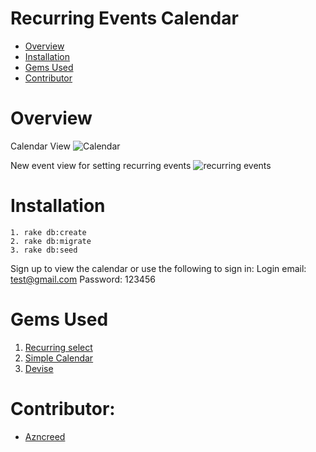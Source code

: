 # Recurring Events Calendar
- [Overview](https://github.com/paulinaika/recurring-calendar#overview)
- [Installation](https://github.com/paulinaika/recurring-calendar#installation)
- [Gems Used](https://github.com/paulinaika/recurring-calendar#gems-used)
- [Contributor](https://github.com/paulinaika/recurring-calendar#contributor)

# Overview

Calendar View
![Calendar](http://res.cloudinary.com/dcbeoroxh/image/upload/v1500470215/portfolio/Screen_Shot_2017-07-19_at_10.57.07_pm.png)

New event view for setting recurring events
![recurring events](http://res.cloudinary.com/dcbeoroxh/image/upload/v1500470215/portfolio/Screen_Shot_2017-07-19_at_10.57.29_pm.png)

# Installation
```
1. rake db:create
2. rake db:migrate
3. rake db:seed
```
Sign up to view the calendar or use the following to sign in:
Login email: test@gmail.com
Password: 123456

# Gems Used
1. [Recurring select](https://github.com/RundownApp/recurring_select)
2. [Simple Calendar](https://github.com/excid3/simple_calendar)
3. [Devise](https://github.com/plataformatec/devise)

# Contributor:
- [Azncreed](https://github.com/azncreed)

